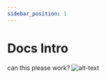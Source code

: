 ```yaml
---
sidebar_position: 1
---
```


# Docs Intro
can this please work?
![alt-text](https://i.imgur.com/AKQUBDh.jpeg?raw=true)


